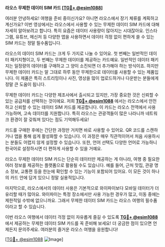 **라오스 무제한 데이터 SIM 카드 [[TG💪+ @esim1088](https://t.me/s/esim1088)]**

여러분 안녕하세요! 여행을 준비 중이신가요? 아니면 라오스에서 장기 체류를 계획하고 계신가요? 이번 영상에서는 라오스에서 사용할 수 있는 무제한 데이터 SIM 카드에 대해 자세히 알아보려고 합니다. 특히 요즘은 데이터 사용량이 많아지는 시대잖아요. 인스타그램, 유튜브, 메신저 등 다양한 앱을 사용하면서 데이터 걱정 없이 편하게 쓸 수 있는 SIM 카드는 정말 필수품입니다.

라오스의 데이터 SIM 카드는 크게 두 가지로 나눌 수 있어요. 첫 번째는 일반적인 데이터 패키지형이고, 두 번째는 무제한 데이터를 제공하는 카드예요. 일반적인 데이터 패키지는 일정량의 데이터를 구매하고 그 양이 소진되면 더 추가해야 하는 방식이죠. 하지만 무제한 데이터 카드는 말 그대로 하루 동안 무제한으로 데이터를 사용할 수 있는 제품입니다. 이 제품은 특히 스트리밍이나 사진, 영상을 많이 업로드하거나 다운받는 분들에게 정말 큰 도움이 됩니다.

무제한 데이터 카드는 다양한 제조사에서 출시되고 있지만, 가장 중요한 것은 신뢰할 수 있는 공급처를 선택하는 것이에요. 저희 **[TG💪+ @esim1088](https://t.me/s/esim1088)** 에서는 라오스에서 안전하고 신뢰할 수 있는 데이터 SIM 카드를 제공합니다. 이 카드는 라오스 전역에서 사용 가능하며, 고속 데이터를 지원합니다. 특히 라오스는 관광객들이 많은 나라니까 네트워크 환경이 잘 갖춰져 있다는 점도 기억해두세요!

카드를 구매한 후에는 간단한 과정만 거치면 바로 사용할 수 있어요. QR 코드를 스캔하거나 앱을 통해 쉽게 활성화할 수 있습니다. 이 과정은 매우 직관적이어서 처음 사용하시는 분들도 어렵지 않게 설정할 수 있습니다. 또한, 언어 선택도 다양한 언어로 가능하니 한국어로 설정하시면 더 편하게 사용할 수 있을 거예요.

라오스 무제한 데이터 SIM 카드는 단순히 데이터만 제공하는 게 아니라, 여행 중 필요한 여러 정보를 제공하는 플랫폼으로 활용될 수도 있습니다. 예를 들어, 근처 맛집, 관광 명소 정보, 교통편 등을 한눈에 확인할 수 있는 기능이 포함되어 있어요. 이 모든 것이 하나의 카드 안에 담겨 있으니 정말 실용적입니다.

마지막으로, 라오스에서의 데이터 사용은 기본적으로 와이파이보다 모바일 데이터가 더 유리할 때가 많아요. 와이파이는 특정 장소에서만 사용 가능한 경우가 많고, 이동 중에는 제한적일 수밖에 없으니까요. 그래서 무제한 데이터 SIM 카드는 라오스 여행의 필수품이라고 할 수 있습니다.

이번 라오스 여행에서 데이터 걱정 없이 자유롭게 즐길 수 있도록 **[TG💪+ @esim1088](https://t.me/s/esim1088)** 에서 제공하는 무제한 데이터 SIM 카드를 꼭 준비해 보세요! 더 궁금한 점이 있으면 언제든지 문의주세요. 여러분의 즐거운 라오스 여행을 응원합니다!

[[TG💪+ @esim1088](https://t.me/s/esim1088) ![Image](https://i.postimg.cc/Y0z9fWf4/image.png)]